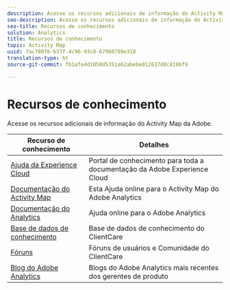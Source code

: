 ```yaml
---
description: Acesse os recursos adicionais de informação do Activity Map da Adobe.
seo-description: Acesse os recursos adicionais de informação do Activity Map da Adobe.
seo-title: Recursos de conhecimento
solution: Analytics
title: Recursos de conhecimento
topic: Activity Map
uuid: 7ac780f6-b37f-4c96-93c0-67988798e318
translation-type: ht
source-git-commit: fb1afe4d1050d5351a62abebe012637d8c8186f9

---
```



# Recursos de conhecimento

Acesse os recursos adicionais de informação do Activity Map da Adobe.

| Recurso de conhecimento | Detalhes |
|---|---|
| [Ajuda da Experience Cloud](https://helpx.adobe.com/br/support/experience-cloud.html) | Portal de conhecimento para toda a documentação da Adobe Experience Cloud |
| [Documentação do Activity Map ](/help/analyze/activity-map/activity-map.md) | Esta Ajuda online para o Activity Map do Adobe Analytics |
| [Documentação do Analytics](/help/landing/home.md) | Ajuda online para o Adobe Analytics |
| [Base de dados de conhecimento](https://helpx.adobe.com/br/support/analytics.html) | Base de dados de conhecimento do ClientCare |
| [Fóruns](https://forums.adobe.com/community/experience-cloud/analytics-cloud/analytics) | Fóruns de usuários e Comunidade do ClientCare |
| [Blog do Adobe Analytics](https://blogs.adobe.com/digitalmarketing/analytics/) | Blogs do Adobe Analytics mais recentes dos gerentes de produto |
